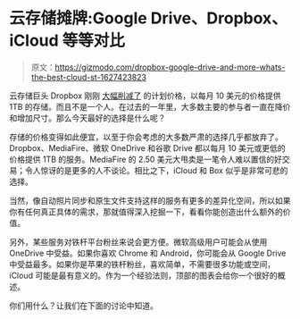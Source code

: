 # 云存储摊牌:Google Drive、Dropbox、iCloud 等等对比

> 原文：<https://gizmodo.com/dropbox-google-drive-and-more-whats-the-best-cloud-st-1627423823>

云存储巨头 Dropbox 刚刚 [大幅削减了](http://gizmodo.com/you-can-now-get-1tb-of-dropbox-pro-storage-for-just-10-1627380415) 的计划价格，以每月 10 美元的价格提供 1TB 的存储。而且不是一个人。在过去的一年里，大多数主要的参与者一直在降价和增加尺寸。那么今天最好的选择是什么呢？



存储的价格变得如此便宜，以至于你会考虑的大多数严肃的选择几乎都放弃了。Dropbox、MediaFire、微软 OneDrive 和谷歌 Drive 都以每月 10 美元或更低的价格提供 1TB 的服务。MediaFire 的 2.50 美元大甩卖是一笔令人难以置信的好交易；令人惊讶的是更多的人不谈论。相比之下，iCloud 和 Box 似乎是非常可悲的选择。

当然，像自动照片同步和原生文件支持这样的服务有更多的差异化空间，所以如果你有任何真正具体的需求，那就值得深入挖掘一下，看看你能创造出什么额外的价值。

另外，某些服务对铁杆平台粉丝来说会更方便。微软高级用户可能会从使用 OneDrive 中受益。如果你喜欢 Chrome 和 Android，你可能会从 Google Drive 中受益最多。如果你是苹果的铁杆粉丝，喜欢简单，不需要很多功能或空间，iCloud 可能是最有意义的。作为一个经验法则，顶部的图表会给你一个很好的概述。

你们用什么？让我们在下面的讨论中知道。